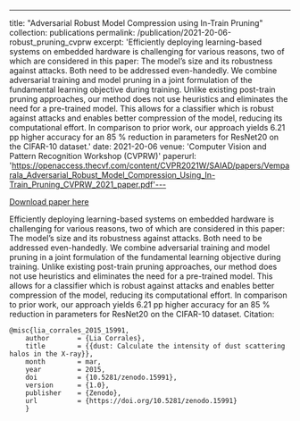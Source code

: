 ---
title: "Adversarial Robust Model Compression using In-Train Pruning"
collection: publications
permalink: /publication/2021-20-06-robust_pruning_cvprw
excerpt: 'Efficiently deploying learning-based systems on embedded hardware is challenging for various reasons, two of which are considered in this paper: The model’s size and its robustness against attacks. Both need to be addressed even-handedly. We combine adversarial training and model pruning in a joint formulation of the fundamental learning objective during training. Unlike existing post-train pruning approaches, our method does not use heuristics and eliminates the need for a pre-trained model. This allows for a classifier which is robust against attacks and enables better compression of the model, reducing its computational effort. In comparison to prior work, our approach yields 6.21 pp higher accuracy for an 85 % reduction in parameters for ResNet20 on the CIFAR-10 dataset.'
date: 2021-20-06
venue: 'Computer Vision and Pattern Recognition Workshop (CVPRW)'
paperurl: 'https://openaccess.thecvf.com/content/CVPR2021W/SAIAD/papers/Vemparala_Adversarial_Robust_Model_Compression_Using_In-Train_Pruning_CVPRW_2021_paper.pdf'---

<a href='https://openaccess.thecvf.com/content/CVPR2021W/SAIAD/html/Vemparala_Adversarial_Robust_Model_Compression_Using_In-Train_Pruning_CVPRW_2021_paper.html'>Download paper here</a>

Efficiently deploying learning-based systems on embedded hardware is challenging for various reasons, two of which are considered in this paper: The model’s size and its robustness against attacks. Both need to be addressed even-handedly. We combine adversarial training and model pruning in a joint formulation of the fundamental learning objective during training. Unlike existing post-train pruning approaches, our method does not use heuristics and eliminates the need for a pre-trained model. This allows for a classifier which is robust against attacks and enables better compression of the model, reducing its computational effort. In comparison to prior work, our approach yields 6.21 pp higher accuracy for an 85 % reduction in parameters for ResNet20 on the CIFAR-10 dataset.
Citation:   

    @misc{lia_corrales_2015_15991,
        author       = {Lia Corrales},
        title        = {{dust: Calculate the intensity of dust scattering halos in the X-ray}},
        month        = mar,
        year         = 2015,
        doi          = {10.5281/zenodo.15991},
        version      = {1.0},
        publisher    = {Zenodo},
        url          = {https://doi.org/10.5281/zenodo.15991}
        }
